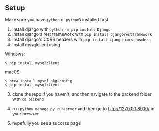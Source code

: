 ## Set up

Make sure you have `python` or `python3` installed first

1. install django with `python -m pip install Django`
2. install django's rest framework with `pip install djangorestframework`
3. install django's CORS headers with `pip install django-cors-headers`
4. install mysqlclient using

Windows:
```
$ pip install mysqlclient 
```

macOS:
```
$ brew install mysql pkg-config
$ pip install mysqlclient
```

3. clone the repo if you haven't, and then navigate to the backend folder with `cd backend`

4. run `python manage.py runserver` and then go to http://127.0.0.1:8000/ in your browser

5. hopefully you see a success page!
